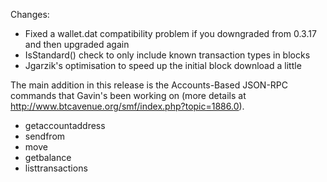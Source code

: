 Changes:
* Fixed a wallet.dat compatibility problem if you downgraded from 0.3.17 and then upgraded again
* IsStandard() check to only include known transaction types in blocks
* Jgarzik's optimisation to speed up the initial block download a little

The main addition in this release is the Accounts-Based JSON-RPC commands that Gavin's been working on (more details at http://www.btcavenue.org/smf/index.php?topic=1886.0).  
* getaccountaddress
* sendfrom
* move
* getbalance
* listtransactions
